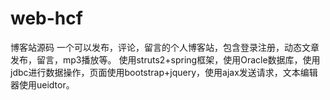 # web-hcf
博客站源码
一个可以发布，评论，留言的个人博客站，包含登录注册，动态文章发布，留言，mp3播放等。
使用struts2+spring框架，使用Oracle数据库，使用jdbc进行数据操作，页面使用bootstrap+jquery，使用ajax发送请求，文本编辑器使用ueidtor。 
